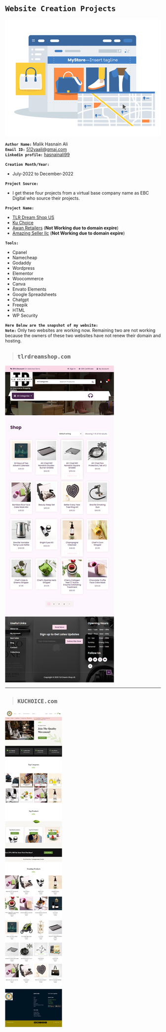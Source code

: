 # **`Website Creation Projects`**
![Alt Text](./website.gif)

**`Author Name:`** Malik Hasnain Ali\
**`Email ID:`** 512yaali@gmai.com\
**`Linkedin profile:`** [hasnainali99](https://www.linkedin.com/in/hasnainali99/)

**`Creation Month/Year:`**
- July-2022 to December-2022

**`Project Source:`**
- I get these four projects from a virtual base company name as EBC Digital who source their projects.

**`Project Name:`**
- [TLR Dream Shop US](http://tlrdreamshopus.com/)
- [Ku Choice](https://kuchoice.com/) 
- [Awan Retailers](http://awanretailers.com/)  (**Not Working due to domain expire**)
- [Amazing Seller llc](http://amazingsellersllc.com/) (**Not Working due to domain expire**)
  
**`Tools:`**
- Cpanel
- Namecheap
- Godaddy
- Wordpress
- Elementor
- Woocommerce
- Canva
- Envato Elements
- Google Spreadsheets
- Chatgpt
- Freepik
- HTML
- WP Security

**`Here Below are the snapshot of my website:`**\
**`Note:`** Only two websites are working now. Remaining two are not working because the owners of these two websites have not renew their domain and hosting.

> ## **`tlrdreamshop.com`**

![](./TLR.png)

____
> ## **`KUCHOICE.com`**

![](./kuchoice.png)
